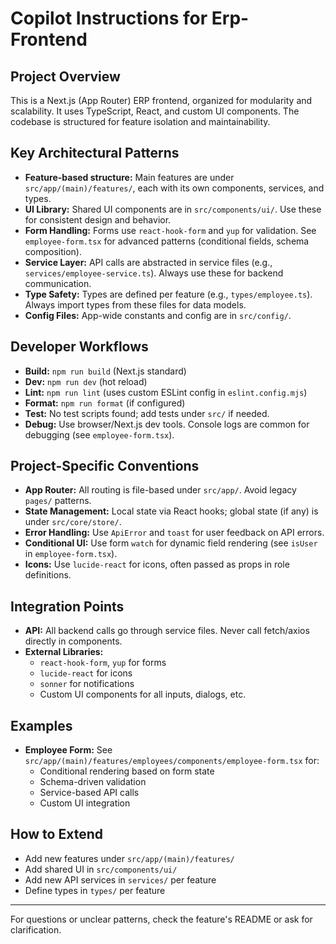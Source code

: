 # Copilot Instructions for Erp-Frontend

## Project Overview
This is a Next.js (App Router) ERP frontend, organized for modularity and scalability. It uses TypeScript, React, and custom UI components. The codebase is structured for feature isolation and maintainability.

## Key Architectural Patterns
- **Feature-based structure:** Main features are under `src/app/(main)/features/`, each with its own components, services, and types.
- **UI Library:** Shared UI components are in `src/components/ui/`. Use these for consistent design and behavior.
- **Form Handling:** Forms use `react-hook-form` and `yup` for validation. See `employee-form.tsx` for advanced patterns (conditional fields, schema composition).
- **Service Layer:** API calls are abstracted in service files (e.g., `services/employee-service.ts`). Always use these for backend communication.
- **Type Safety:** Types are defined per feature (e.g., `types/employee.ts`). Always import types from these files for data models.
- **Config Files:** App-wide constants and config are in `src/config/`.

## Developer Workflows
- **Build:** `npm run build` (Next.js standard)
- **Dev:** `npm run dev` (hot reload)
- **Lint:** `npm run lint` (uses custom ESLint config in `eslint.config.mjs`)
- **Format:** `npm run format` (if configured)
- **Test:** No test scripts found; add tests under `src/` if needed.
- **Debug:** Use browser/Next.js dev tools. Console logs are common for debugging (see `employee-form.tsx`).

## Project-Specific Conventions
- **App Router:** All routing is file-based under `src/app/`. Avoid legacy `pages/` patterns.
- **State Management:** Local state via React hooks; global state (if any) is under `src/core/store/`.
- **Error Handling:** Use `ApiError` and `toast` for user feedback on API errors.
- **Conditional UI:** Use form `watch` for dynamic field rendering (see `isUser` in `employee-form.tsx`).
- **Icons:** Use `lucide-react` for icons, often passed as props in role definitions.

## Integration Points
- **API:** All backend calls go through service files. Never call fetch/axios directly in components.
- **External Libraries:**
  - `react-hook-form`, `yup` for forms
  - `lucide-react` for icons
  - `sonner` for notifications
  - Custom UI components for all inputs, dialogs, etc.

## Examples
- **Employee Form:** See `src/app/(main)/features/employees/components/employee-form.tsx` for:
  - Conditional rendering based on form state
  - Schema-driven validation
  - Service-based API calls
  - Custom UI integration

## How to Extend
- Add new features under `src/app/(main)/features/`
- Add shared UI in `src/components/ui/`
- Add new API services in `services/` per feature
- Define types in `types/` per feature

---
For questions or unclear patterns, check the feature's README or ask for clarification.
